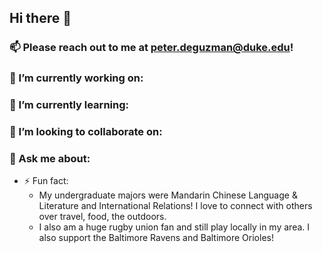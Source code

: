 ## Hi there 👋

### 📫 Please reach out to me at peter.deguzman@duke.edu!


### 🔭 I’m currently working on:
### 🌱 I’m currently learning:
### 👯 I’m looking to collaborate on:
### 💬 Ask me about:

- ⚡ Fun fact:
  - My undergraduate majors were Mandarin Chinese Language & Literature and International Relations! I love to connect with others over travel, food, the outdoors.
  - I also am a huge rugby union fan and still play locally in my area. I also support the Baltimore Ravens and Baltimore Orioles!

